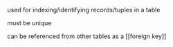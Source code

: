 used for indexing/identifying records/tuples in a table

must be unique

can be referenced from other tables as a [[foreign key]]